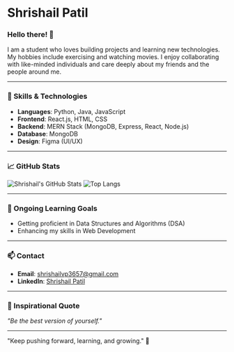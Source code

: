# Shrishail Patil

### Hello there! 👋

I am a student who loves building projects and learning new technologies. My hobbies include exercising and watching movies. I enjoy collaborating with like-minded individuals and care deeply about my friends and the people around me.

---

### 🚀 Skills & Technologies

- **Languages**: Python, Java, JavaScript
- **Frontend**: React.js, HTML, CSS
- **Backend**: MERN Stack (MongoDB, Express, React, Node.js)
- **Database**: MongoDB
- **Design**: Figma (UI/UX)

---

### 📈 GitHub Stats

![Shrishail's GitHub Stats](https://github-readme-stats.vercel.app/api?username=ShrishailPatil&show_icons=true&theme=radical)
![Top Langs](https://github-readme-stats.vercel.app/api/top-langs/?username=ShrishailPatil&layout=compact&theme=radical)

---

### 🎯 Ongoing Learning Goals

- Getting proficient in Data Structures and Algorithms (DSA)
- Enhancing my skills in Web Development

---

### 📫 Contact

- **Email**: [shrishailvp3657@gmail.com](mailto:shrishailvp3657@gmail.com)
- **LinkedIn**: [Shrishail Patil](https://www.linkedin.com/in/shrishail-patil-ba47ab293/)

---

### 🌟 Inspirational Quote

_"Be the best version of yourself."_

---

"Keep pushing forward, learning, and growing." 🌱
